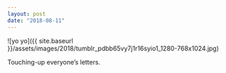 ```yaml
---
layout: post
date: "2018-08-11"
---
```


![yo yo]({{ site.baseurl }}/assets/images/2018/tumblr_pdbb65vy7j1r16syio1_1280-768x1024.jpg)

Touching-up everyone’s letters.
